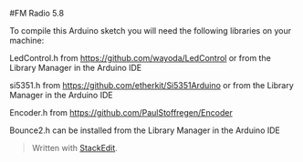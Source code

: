 ﻿
#FM Radio 5.8

To compile this Arduino sketch you will need the following libraries on your machine:

LedControl.h
from https://github.com/wayoda/LedControl or from the Library Manager in the Arduino IDE

si5351.h
from https://github.com/etherkit/Si5351Arduino or from the Library Manager in the Arduino IDE

Encoder.h
from https://github.com/PaulStoffregen/Encoder

Bounce2.h
can be installed from the  Library Manager in the Arduino IDE



> Written with [StackEdit](https://stackedit.io/).